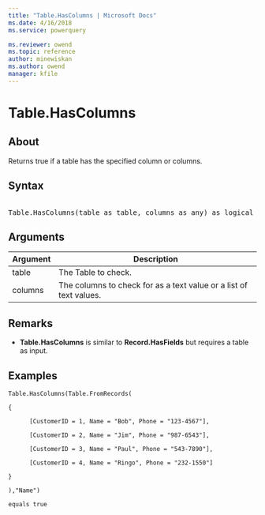 ```yaml
---
title: "Table.HasColumns | Microsoft Docs"
ms.date: 4/16/2018
ms.service: powerquery

ms.reviewer: owend
ms.topic: reference
author: minewiskan
ms.author: owend
manager: kfile
---
```

# Table.HasColumns

  
## About  
Returns true if a table has the specified column or columns.  

## Syntax

<pre> 
Table.HasColumns(table as table, columns as any) as logical  
</pre>
  
## Arguments  
  
|Argument|Description|  
|------------|---------------|  
|table|The Table to check.|  
|columns|The columns to check for as a text value or a list of text values.|  
  
## <a name="__toc360793125"></a>Remarks  
  
-   **Table.HasColumns** is similar to **Record.HasFields** but requires a table as input.  
  
## Examples  
  
```powerquery-m
Table.HasColumns(Table.FromRecords(  
  
{  
  
      [CustomerID = 1, Name = "Bob", Phone = "123-4567"],  
  
      [CustomerID = 2, Name = "Jim", Phone = "987-6543"],  
  
      [CustomerID = 3, Name = "Paul", Phone = "543-7890"],  
  
      [CustomerID = 4, Name = "Ringo", Phone = "232-1550"]  
  
}  
  
),"Name")  
  
equals true  
```  

